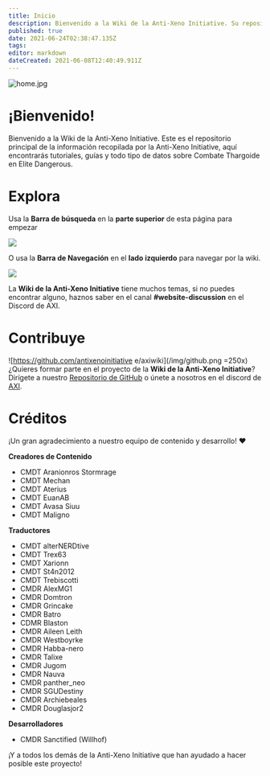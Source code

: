 ```yaml
---
title: Inicio
description: Bienvenido a la Wiki de la Anti-Xeno Initiative. Su repositorio completo para Combate Anti-Xeno.
published: true
date: 2021-06-24T02:38:47.135Z
tags:
editor: markdown
dateCreated: 2021-06-08T12:40:49.911Z
---
```


![home.jpg](/img/home.jpg)

# ¡Bienvenido!

Bienvenido a la Wiki de la Anti-Xeno Initiative. Este es el repositorio principal de la información recopilada por la Anti-Xeno Initiative, aquí encontrarás tutoriales, guías y todo tipo de datos sobre Combate Thargoide en Elite Dangerous.


# Explora

Usa la **Barra de búsqueda** en la **parte superior** de esta página para empezar

![](/img/2021-06-21_15_15_32-home___anti-xeno_initiative_wiki_-_beta.png)

O usa la **Barra de Navegación** en el **lado izquierdo** para navegar por la wiki.

![](/img/2021-06-21_15_17_34-home___anti-xeno_initiative_wiki_-_beta.png)

La **Wiki de la Anti-Xeno Initiative** tiene muchos temas, si no puedes encontrar alguno, haznos saber en el canal **#website-discussion** en el Discord de AXI.

# Contribuye
!\[https://github.com/antixenoinitiative e/axiwiki\](/img/github.png =250x) ¿Quieres formar parte en el proyecto de la **Wiki de la Anti-Xeno Initiative**? Dirígete a nuestro [Repositorio de GitHub](https://github.com/antixenoinitiative/axiwiki) o únete a nosotros en el discord de [AXI](https://discord.gg/bqmDxdm).

# Créditos

¡Un gran agradecimiento a nuestro equipo de contenido y desarrollo! ❤️

**Creadores de Contenido**
- CMDT Aranionros Stormrage
- CMDT Mechan
- CMDT Aterius
- CMDT EuanAB
- CMDT Avasa Siuu
- CMDT Maligno

**Traductores**
- CMDT alterNERDtive
- CMDT Trex63
- CMDT Xarionn
- CMDT St4n2012
- CMDT Trebiscotti
- CMDR AlexMG1
- CMDR Domtron
- CMDR Grincake
- CMDR Batro
- CDMR Blaston
- CMDR Aileen Leith
- CMDR Westboyrke
- CMDR Habba-nero
- CMDR Talixe
- CMDR Jugom
- CMDR Nauva
- CMDR panther_neo
- CMDR SGUDestiny
- CMDR Archiebeales
- CMDR Douglasjor2

**Desarrolladores**
- CMDR Sanctified (Willhof)

¡Y a todos los demás de la Anti-Xeno Initiative que han ayudado a hacer posible este proyecto!
